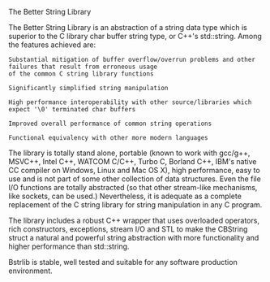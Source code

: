 The Better String Library

The Better String Library is an abstraction of a string data type which is superior to the C library char buffer
string type, or C++'s std::string. Among the features achieved are:

    Substantial mitigation of buffer overflow/overrun problems and other failures that result from erroneous usage 
    of the common C string library functions

    Significantly simplified string manipulation
    
    High performance interoperability with other source/libraries which expect '\0' terminated char buffers
    
    Improved overall performance of common string operations
    
    Functional equivalency with other more modern languages

The library is totally stand alone, portable (known to work with gcc/g++, MSVC++, Intel C++, WATCOM C/C++, Turbo C, 
Borland C++, IBM's native CC compiler on Windows, Linux and Mac OS X), high performance, easy to use and is not part 
of some other collection of data structures. Even the file I/O functions are totally abstracted (so that other 
stream-like mechanisms, like sockets, can be used.) Nevertheless, it is adequate as a complete replacement of the C 
string library for string manipulation in any C program.

The library includes a robust C++ wrapper that uses overloaded operators, rich constructors, exceptions, stream I/O 
and STL to make the CBString struct a natural and powerful string abstraction with more functionality and higher 
performance than std::string.

Bstrlib is stable, well tested and suitable for any software production environment.
